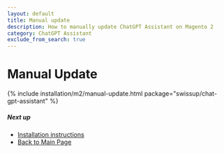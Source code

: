 ```yaml
---
layout: default
title: Manual update
description: How to manually update ChatGPT Assistant on Magento 2
category: ChatGPT Assistant
exclude_from_search: true
---
```


# Manual Update

{% include installation/m2/manual-update.html package="swissup/chat-gpt-assistant" %}

##### Next up

 -  [Installation instructions](../)
 -  [Back to Main Page](../../)
